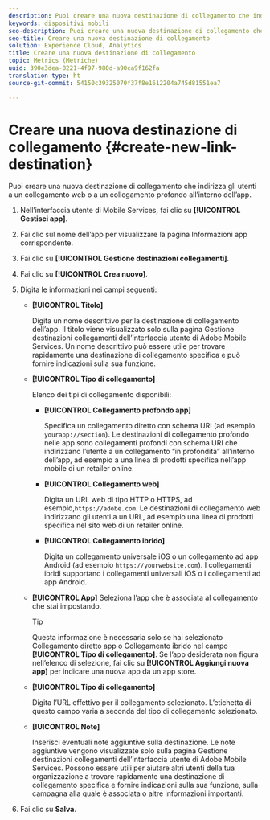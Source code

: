 ```yaml
---
description: Puoi creare una nuova destinazione di collegamento che indirizza gli utenti a un collegamento web o a un collegamento profondo all’interno dell’app.
keywords: dispositivi mobili
seo-description: Puoi creare una nuova destinazione di collegamento che indirizza gli utenti a un collegamento web o a un collegamento profondo all’interno dell’app.
seo-title: Creare una nuova destinazione di collegamento
solution: Experience Cloud, Analytics
title: Creare una nuova destinazione di collegamento
topic: Metrics (Metriche)
uuid: 390e3dea-0221-4f97-980d-a90ca9f162fa
translation-type: ht
source-git-commit: 54150c39325070f37f8e1612204a745d81551ea7

---
```



# Creare una nuova destinazione di collegamento {#create-new-link-destination}

Puoi creare una nuova destinazione di collegamento che indirizza gli utenti a un collegamento web o a un collegamento profondo all’interno dell’app.

1. Nell’interfaccia utente di Mobile Services, fai clic su **[!UICONTROL Gestisci app]**.
1. Fai clic sul nome dell’app per visualizzare la pagina Informazioni app corrispondente.
1. Fai clic su **[!UICONTROL Gestione destinazioni collegamenti]**.
1. Fai clic su **[!UICONTROL Crea nuovo]**.
1. Digita le informazioni nei campi seguenti:
   * **[!UICONTROL Titolo]**

      Digita un nome descrittivo per la destinazione di collegamento dell’app. Il titolo viene visualizzato solo sulla pagina Gestione destinazioni collegamenti dell’interfaccia utente di Adobe Mobile Services. Un nome descrittivo può essere utile per trovare rapidamente una destinazione di collegamento specifica e può fornire indicazioni sulla sua funzione.

   * **[!UICONTROL Tipo di collegamento]**

      Elenco dei tipi di collegamento disponibili:

      * **[!UICONTROL Collegamento profondo app]**

         Specifica un collegamento diretto con schema URI (ad esempio `yourapp://section`). Le destinazioni di collegamento profondo nelle app sono collegamenti profondi con schema URI che indirizzano l’utente a un collegamento “in profondità” all’interno dell’app, ad esempio a una linea di prodotti specifica nell’app mobile di un retailer online.

      * **[!UICONTROL Collegamento web]**

         Digita un URL web di tipo HTTP o HTTPS, ad esempio,`https://adobe.com`. Le destinazioni di collegamento web indirizzano gli utenti a un URL, ad esempio una linea di prodotti specifica nel sito web di un retailer online.

      * **[!UICONTROL Collegamento ibrido]**

         Digita un collegamento universale iOS o un collegamento ad app Android (ad esempio `https://yourwebsite.com`). I collegamenti ibridi supportano i collegamenti universali iOS o i collegamenti ad app Android.
   * **[!UICONTROL App]**
Seleziona l’app che è associata al collegamento che stai impostando.

      >[!TIP]
      >
      >Questa informazione è necessaria solo se hai selezionato Collegamento diretto app o Collegamento ibrido nel campo **[!UICONTROL Tipo di collegamento]**. Se l’app desiderata non figura nell’elenco di selezione, fai clic su **[!UICONTROL Aggiungi nuova app]** per indicare una nuova app da un app store.

   * **[!UICONTROL Tipo di collegamento]**

      Digita l’URL effettivo per il collegamento selezionato. L’etichetta di questo campo varia a seconda del tipo di collegamento selezionato.

   * **[!UICONTROL Note]**

      Inserisci eventuali note aggiuntive sulla destinazione. Le note aggiuntive vengono visualizzate solo sulla pagina Gestione destinazioni collegamenti dell’interfaccia utente di Adobe Mobile Services. Possono essere utili per aiutare altri utenti della tua organizzazione a trovare rapidamente una destinazione di collegamento specifica e fornire indicazioni sulla sua funzione, sulla campagna alla quale è associata o altre informazioni importanti.


1. Fai clic su **Salva**.
